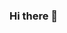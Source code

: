 ### Hi there 👋

<!--
**Carlissimo/Carlissimo** is a ✨ _special_ ✨ repository because its `README.md` (this file) appears on your GitHub profile.

Here are some ideas to get you started:
<h2> 👨‍💻 [Cybersecurity Projects]([url](https://github.com/Carlissimo)):</h2>
- 🔭 I’m currently working on becoming a cybersecurity professional
- 🌱 I’m currently learning about how to conduct a cybersecurity audit
- 👯 I’m looking to collaborate on ...
- 🤔 I’m looking for help with ...
- 💬 Ask me about ...
- 📫 How to reach me: ...
- 😄 Pronouns: ...
- ⚡ Fun fact: ...
-->
